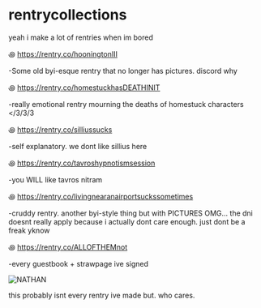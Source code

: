 # rentrycollections
yeah i make a lot of rentries when im bored

꩜ https://rentry.co/hooningtonIII

-Some old byi-esque rentry that no longer has pictures. discord why 

꩜ https://rentry.co/homestuckhasDEATHINIT

-really emotional rentry mourning the deaths of homestuck characters </3/3/3
  
꩜ https://rentry.co/silliussucks

-self explanatory. we dont like sillius here

꩜ https://rentry.co/tavroshypnotismsession

-you WILL like tavros nitram

꩜ https://rentry.co/livingnearanairportsuckssometimes

-cruddy rentry. another byi-style thing but with PICTURES OMG... the dni doesnt really apply because i actually dont care enough. just dont be a freak yknow

꩜ https://rentry.co/ALLOFTHEMnot

-every guestbook + strawpage ive signed

![NATHAN](https://github.com/CHECKOUTTHISCLOWNNOSE/rentrycollections/assets/124318937/28a3eed8-aff6-44c9-98a8-27a9b8796095)

this probably isnt every rentry ive made but. who cares.
